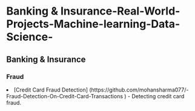 # Banking & Insurance-Real-World-Projects-Machine-learning-Data-Science-

<h2>Banking & Insurance</h2>
<h3>Fraud</h3>
<p>
  <li>[Credit Card Fraud Detection] (https://github.com/mohansharma077/-Fraud-Detection-On-Credit-Card-Transactions ) - Detecting credit card fraud.</li>
</p>
